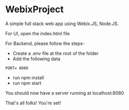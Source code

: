 # WebixProject
A simple full stack web app using Webix.JS, Node.JS. 

For UI, open the index.html file

For Backend, please follow the steps-

- Create a .env file at the root of the folder
- Add the following data
```
PORT= 8080
```
- run npm install
- run npm start

You should now have a server running at localhost:8080

That's all folks! You're set! 

